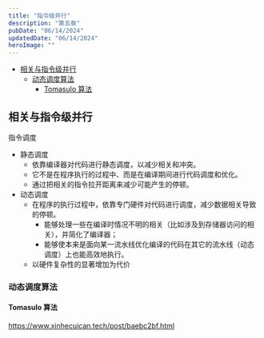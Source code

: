 ```yaml
---
title: "指令级并行"
description: "第五章"
pubDate: "06/14/2024"
updatedDate: "06/14/2024"
heroImage: ""
---
```


<!--toc:start-->
- [相关与指令级并行](#相关与指令级并行)
  - [动态调度算法](#动态调度算法)
    - [Tomasulo 算法](#tomasulo-算法)
<!--toc:end-->

## 相关与指令级并行

指令调度
- 静态调度
    - 依靠编译器对代码进行静态调度，以减少相关和冲突。
    - 它不是在程序执行的过程中、而是在编译期间进行代码调度和优化。
    - 通过把相关的指令拉开距离来减少可能产生的停顿。
- 动态调度
    - 在程序的执行过程中，依靠专门硬件对代码进行调度，减少数据相关导致的停顿。
        - 能够处理一些在编译时情况不明的相关（比如涉及到存储器访问的相关），并简化了编译器；
        - 能够使本来是面向某一流水线优化编译的代码在其它的流水线（动态调度）上也能高效地执行。
    - 以硬件复杂性的显著增加为代价

### 动态调度算法

#### Tomasulo 算法

https://www.xinhecuican.tech/post/baebc2bf.html
